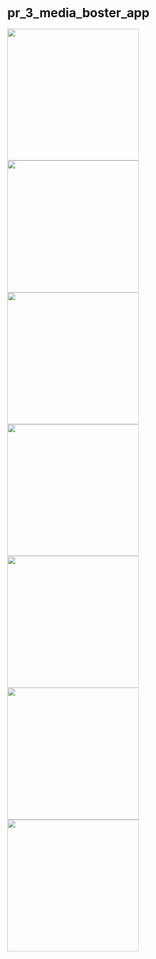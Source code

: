 # pr_3_media_boster_app

<img src = "https://github.com/nikunjparmar21899/pr_3_media_boster_app/assets/121547318/5dbb0416-128b-4230-808b-62439db0cb0c" width = "300">


<img src = "https://github.com/nikunjparmar21899/pr_3_media_boster_app/assets/121547318/121dd7cd-88ee-4cd7-acf6-fe37f2a6b63d" width = "300">



<img src = "https://github.com/nikunjparmar21899/pr_3_media_boster_app/assets/121547318/6d8cbb41-6a88-4004-9551-4287224c0ce3" width = "300">



<img src = "https://github.com/nikunjparmar21899/pr_3_media_boster_app/assets/121547318/639974eb-f796-4a14-8502-53b35fcb1179" width = "300">


<img src = "https://github.com/nikunjparmar21899/pr_3_media_boster_app/assets/121547318/f12667a4-88db-4c70-9a9e-4d86e70b50dc" width = "300">





<img src = "https://github.com/nikunjparmar21899/pr_3_media_boster_app/assets/121547318/c9a31378-c980-4c7e-8f40-afd998b2abe9" width = "300">

<img src = "https://github.com/nikunjparmar21899/pr_3_media_boster_app/assets/121547318/e4992efb-15ce-4161-85ff-47ec842c6cf2" width = "300">

